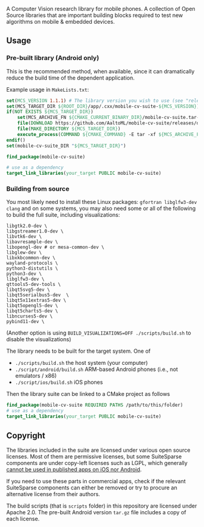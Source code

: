 A Computer Vision research library for mobile phones. A collection of Open Source
libraries that are important building blocks required to test new algorithms
on mobile & embedded devices.

## Usage

### Pre-built library (Android only)

This is the recommended method, when available, since it can dramatically
reduce the build time of the dependent application.

Example usage in `MakeLists.txt`:
```CMake
set(MCS_VERSION 1.1.1) # The library version you wish to use (see "releases")
set(MCS_TARGET_DIR ${ROOT_DIR}/app/.cxx/mobile-cv-suite-${MCS_VERSION})
if(NOT EXISTS ${MCS_TARGET_DIR})
    set(MCS_ARCHIVE_FN ${CMAKE_CURRENT_BINARY_DIR}/mobile-cv-suite.tar-${MCS_VERSION}.gz)
    file(DOWNLOAD https://github.com/AaltoML/mobile-cv-suite/releases/download/${MCS_VERSION}/mobile-cv-suite.tar.gz ${MCS_ARCHIVE_FN} SHOW_PROGRESS)
    file(MAKE_DIRECTORY ${MCS_TARGET_DIR})
    execute_process(COMMAND ${CMAKE_COMMAND} -E tar -xf ${MCS_ARCHIVE_FN} WORKING_DIRECTORY ${MCS_TARGET_DIR})
endif()
set(mobile-cv-suite_DIR "${MCS_TARGET_DIR}")

find_package(mobile-cv-suite)

# use as a dependency
target_link_libraries(your_target PUBLIC mobile-cv-suite)
```

### Building from source

You most likely need to install these Linux packages: `gfortran libglfw3-dev clang`
and on some systems, you may also need some or all of the following to build the full suite, including visualizations:

    libgtk2.0-dev \
    libgstreamer1.0-dev \
    libvtk6-dev \
    libavresample-dev \
    libopengl-dev # or mesa-common-dev \
    libglew-dev \
    libxkbcommon-dev \
    wayland-protocols \
    python3-distutils \
    python3-dev \
    libglfw3-dev \
    qttools5-dev-tools \
    libqt5svg5-dev \
    libqt5serialbus5-dev  \
    libqt5x11extras5-dev \
    libqt5opengl5-dev \
    libqt5charts5-dev \
    libncurses5-dev \
    pybind11-dev \

(Another option is using `BUILD_VISUALIZATIONS=OFF ./scripts/build.sh` to disable the visualizations)

The library needs to be built for the target system. One of

 * `./scripts/build.sh` the host system (your computer)
 * `./script/android/build.sh` ARM-based Android phones (i.e., not emulators / x86)
 * `./script/ios/build.sh` iOS phones

Then the library suite can be linked to a CMake project as follows

```CMake
find_package(mobile-cv-suite REQUIRED PATHS /path/to/this/folder)
# use as a dependency
target_link_libraries(your_target PUBLIC mobile-cv-suite)
```

## Copyright

The libraries included in the suite are licensed under various open source licenses.
Most of them are permissive licenses, but some SuiteSparse components are under copy-left licenses such as LGPL,
which generally [cannot be used in published apps on iOS nor Android](https://xebia.com/blog/the-lgpl-on-android/).

If you need to use these parts in commercial apps, check if the relevant SuiteSparse
components can either be removed or try to procure an alternative license from their authors.

The build scripts (that is `scripts` folder) in this repository are licensed under Apache 2.0.
The pre-built Android version `tar.gz`  file includes a copy of each license.
